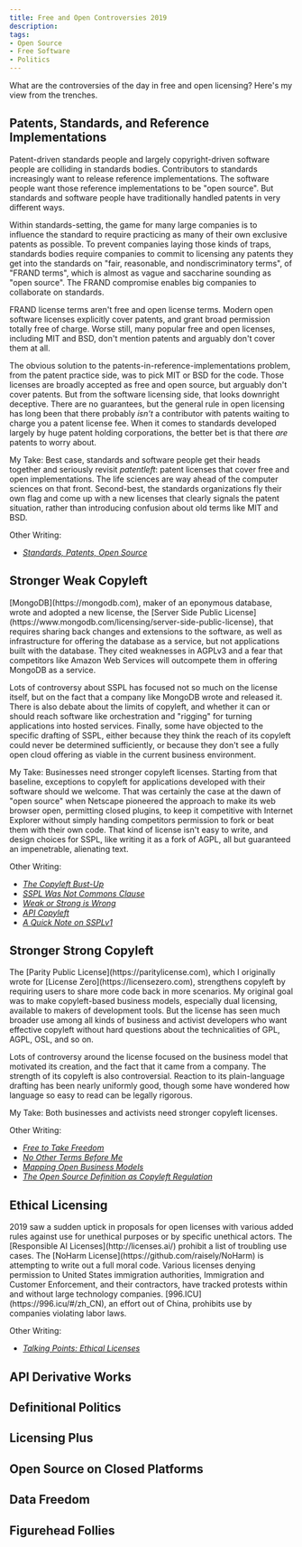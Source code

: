 ```yaml
---
title: Free and Open Controversies 2019
description:
tags:
- Open Source
- Free Software
- Politics
---
```


What are the controversies of the day in free and open licensing?  Here's my view from the trenches.

<h2 id="patents">Patents, Standards, and Reference Implementations</h2>
Patent-driven standards people and largely copyright-driven software people are colliding in standards bodies.  Contributors to standards increasingly want to release reference implementations.  The software people want those reference implementations to be "open source".  But standards and software people have traditionally handled patents in very different ways.

Within standards-setting, the game for many large companies is to influence the standard to require practicing as many of their own exclusive patents as possible.  To prevent companies laying those kinds of traps, standards bodies require companies to commit to licensing any patents they get into the standards on "fair, reasonable, and nondiscriminatory terms", of "FRAND terms", which is almost as vague and saccharine sounding as "open source".  The FRAND compromise enables big companies to collaborate on standards.

FRAND license terms aren't free and open license terms.  Modern open software licenses explicitly cover patents, and grant broad permission totally free of charge.  Worse still, many popular free and open licenses, including MIT and BSD, don't mention patents and arguably don't cover them at all.

The obvious solution to the patents-in-reference-implementations problem, from the patent practice side, was to pick MIT or BSD for the code.  Those licenses are broadly accepted as free and open source, but arguably don't cover patents.  But from the software licensing side, that looks downright deceptive.  There are no guarantees, but the general rule in open licensing has long been that there probably _isn't_ a contributor with patents waiting to charge you a patent license fee.  When it comes to standards developed largely by huge patent holding corporations, the better bet is that there _are_ patents to worry about.

My Take:  Best case, standards and software people get their heads together and seriously revisit _patentleft_: patent licenses that cover free and open implementations.  The life sciences are way ahead of the computer sciences on that front.  Second-best, the standards organizations fly their own flag and come up with a new licenses that clearly signals the patent situation, rather than introducing confusion about old terms like MIT and BSD.

Other Writing:

- [_Standards, Patents, Open Source_](https://writing.kemitchell.com/2019/10/03/Open-Standards.html)

<h2 id="weak">Stronger Weak Copyleft</h2>
[MongoDB](https://mongodb.com), maker of an eponymous database, wrote and adopted a new license, the [Server Side Public License](https://www.mongodb.com/licensing/server-side-public-license), that requires sharing back changes and extensions to the software, as well as infrastructure for offering the database as a service, but not applications built with the database.  They cited weaknesses in AGPLv3 and a fear that competitors like Amazon Web Services will outcompete them in offering MongoDB as a service.

Lots of controversy about SSPL has focused not so much on the license itself, but on the fact that a company like MongoDB wrote and released it.  There is also debate about the limits of copyleft, and whether it can or should reach software like orchestration and "rigging" for turning applications into hosted services.  Finally, some have objected to the specific drafting of SSPL, either because they think the reach of its copyleft could never be determined sufficiently, or because they don't see a fully open cloud offering as viable in the current business environment.

My Take:  Businesses need stronger copyleft licenses.  Starting from that baseline, exceptions to copyleft for applications developed with their software should we welcome.  That was certainly the case at the dawn of "open source" when Netscape pioneered the approach to make its web browser open, permitting closed plugins, to keep it competitive with Internet Explorer without simply handing competitors permission to fork or beat them with their own code.  That kind of license isn't easy to write, and design choices for SSPL, like writing it as a fork of AGPL, all but guaranteed an impenetrable, alienating text.

Other Writing: 

- [_The Copyleft Bust-Up_](https://writing.kemitchell.com/2018/11/04/Copyleft-Bust-Up.html)
- [_SSPL Was Not Commons Clause_](https://writing.kemitchell.com/2019/06/13/SSPL-Not-Commons-Clause.html)
- [_Weak or Strong is Wrong_](https://writing.kemitchell.com/2019/03/11/Weak-Strong-Wrong.html)
- [_API Copyleft_](https://writing.kemitchell.com/2019/01/30/API-Copyleft.html)
- [_A Quick Note on SSPLv1_](https://blog.licensezero.com/2018/11/08/ssplv1-note.html)

<h2 id="strong">Stronger Strong Copyleft</h2>
The [Parity Public License](https://paritylicense.com), which I originally wrote for [License Zero](https://licensezero.com), strengthens copyleft by requiring users to share more code back in more scenarios.  My original goal was to make copyleft-based business models, especially dual licensing, available to makers of development tools.  But the license has seen much broader use among all kinds of business and activist developers who want effective copyleft without hard questions about the technicalities of GPL, AGPL, OSL, and so on.

Lots of controversy around the license focused on the business model that motivated its creation, and the fact that it came from a company.  The strength of its copyleft is also controversial.  Reaction to its plain-language drafting has been nearly uniformly good, though some have wondered how language so easy to read can be legally rigorous.

My Take:  Both businesses and activists need stronger copyleft licenses.

Other Writing:

- [_Free to Take Freedom_](https://blog.licensezero.com/2018/09/14/free-to-take-freedom.html)
- [_No Other Terms Before Me_](https://blog.licensezero.com/2018/10/26/no-other-terms.html)
- [_Mapping Open Business Models_](https://blog.licensezero.com/2018/10/17/mapping-models.html)
- [_The Open Source Definition as Copyleft Regulation_](https://writing.kemitchell.com/2018/11/05/OSD-Copyleft-Regulation.html)

<h2 id="ethical">Ethical Licensing</h2>
2019 saw a sudden uptick in proposals for open licenses with various added rules against use for unethical purposes or by specific unethical actors.  The [Responsible AI Licenses](http://licenses.ai/) prohibit a list of troubling use cases.  The [NoHarm License](https://github.com/raisely/NoHarm) is attempting to write out a full moral code.  Various licenses denying permission to United States immigration authorities, Immigration and Customer Enforcement, and their contractors, have tracked protests within and without large technology companies.  [996.ICU](https://996.icu/#/zh_CN), an effort out of China, prohibits use by companies violating labor laws.

Other Writing:

- [_Talking Points: Ethical Licenses_](https://talkingpoints.kemitchell.com/ethical-licenses.html)

<h2 id="api">API Derivative Works</h2>
<!-- Oracle v. Google -->

<h2 id="definition">Definitional Politics</h2>
<!-- "open source" and "free software" -->

<!-- OSD and What is Free Software? -->

<!-- Emke submitting to OSI -->

<!-- trademarks -->

<!-- standards technocracy -->

<!-- proper lexicography -->

<h2 id="governance">Licensing Plus</h2>
<!-- community-driven -->

<h2 id="platforms">Open Source on Closed Platforms</h2>
<!-- Microsoft GitHub -->

<!-- GitLab -->

<!-- sr.ht -->

<!-- plain git, Scuttlebutt -->

<h2 id="data">Data Freedom</h2>
<!-- CAL -->

<!-- GDPR -->

<!-- CCPA -->

<h2 id="figurehead">Figurehead Follies</h2>
<!-- RMS -->

<!-- ESR -->

<!-- Perens? -->

